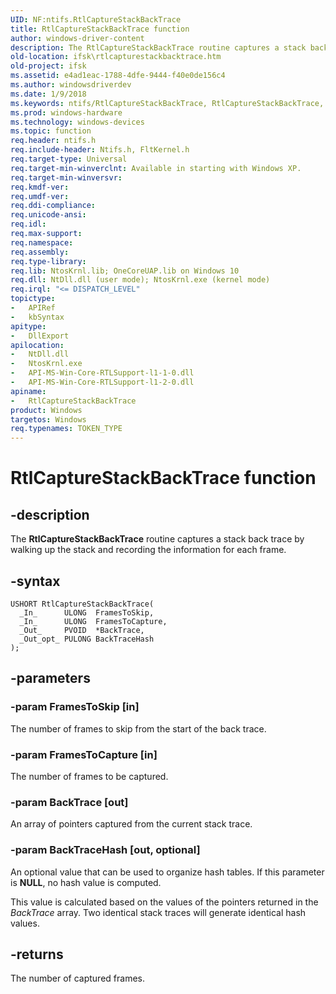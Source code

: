```yaml
---
UID: NF:ntifs.RtlCaptureStackBackTrace
title: RtlCaptureStackBackTrace function
author: windows-driver-content
description: The RtlCaptureStackBackTrace routine captures a stack back trace by walking up the stack and recording the information for each frame.
old-location: ifsk\rtlcapturestackbacktrace.htm
old-project: ifsk
ms.assetid: e4ad1eac-1788-4dfe-9444-f40e0de156c4
ms.author: windowsdriverdev
ms.date: 1/9/2018
ms.keywords: ntifs/RtlCaptureStackBackTrace, RtlCaptureStackBackTrace, RtlCaptureStackBackTrace routine [Installable File System Drivers], rtlref_c329ad74-ebb1-478d-a0d2-fd2ae2c8da2a.xml, ifsk.rtlcapturestackbacktrace
ms.prod: windows-hardware
ms.technology: windows-devices
ms.topic: function
req.header: ntifs.h
req.include-header: Ntifs.h, FltKernel.h
req.target-type: Universal
req.target-min-winverclnt: Available in starting with Windows XP.
req.target-min-winversvr: 
req.kmdf-ver: 
req.umdf-ver: 
req.ddi-compliance: 
req.unicode-ansi: 
req.idl: 
req.max-support: 
req.namespace: 
req.assembly: 
req.type-library: 
req.lib: NtosKrnl.lib; OneCoreUAP.lib on Windows 10
req.dll: NtDll.dll (user mode); NtosKrnl.exe (kernel mode)
req.irql: "<= DISPATCH_LEVEL"
topictype:
-	APIRef
-	kbSyntax
apitype:
-	DllExport
apilocation:
-	NtDll.dll
-	NtosKrnl.exe
-	API-MS-Win-Core-RTLSupport-l1-1-0.dll
-	API-MS-Win-Core-RTLSupport-l1-2-0.dll
apiname:
-	RtlCaptureStackBackTrace
product: Windows
targetos: Windows
req.typenames: TOKEN_TYPE
---
```


# RtlCaptureStackBackTrace function


## -description


The <b>RtlCaptureStackBackTrace</b> routine captures a stack back trace by walking up the stack and recording the information for each frame.


## -syntax


````
USHORT RtlCaptureStackBackTrace(
  _In_      ULONG  FramesToSkip,
  _In_      ULONG  FramesToCapture,
  _Out_     PVOID  *BackTrace,
  _Out_opt_ PULONG BackTraceHash
);
````


## -parameters




### -param FramesToSkip [in]

The number of frames to skip from the start of the back trace.


### -param FramesToCapture [in]

The number of frames to be captured. 


### -param BackTrace [out]

An array of pointers captured from the current stack trace.


### -param BackTraceHash [out, optional]

An optional value that can be used to organize hash tables. If this parameter is <b>NULL</b>, no hash value is computed.

This value is calculated based on the values of the pointers returned in the <i>BackTrace</i> array. Two identical stack traces will generate identical hash values.


## -returns


The number of captured frames.


